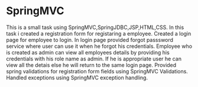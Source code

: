 # SpringMVC


This is a small task using SpringMVC,SpringJDBC,JSP,HTML,CSS.
In this task i created a registration form for registaring a employee.
Created a login page for employee to login.
In login page provided forgot passsword service where user can use it when he forgot his credentials.
Employee who is created as admin can view all employees details by providing his credentials with his role name as admin.
If he is appropriate user he can view all the detais else he will return to the same login page. 
Provided spring validations for registration form fields using SpringMVC Validations.
Handled exceptions using SpringMVC exception handling.
